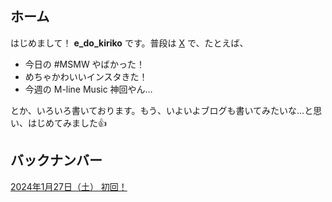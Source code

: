 ## ホーム

はじめまして！ **e_do_kiriko** です。普段は [X](https://twitter.com/e_do_kiriko) で、たとえば、

* 今日の #MSMW やばかった！
* めちゃかわいいインスタきた！
* 今週の M-line Music 神回やん…

とか、いろいろ書いております。もう、いよいよブログも書いてみたいな…と思い、はじめてみました👍

## バックナンバー

[2024年1月27日（土） 初回！](docs/20240127.md)